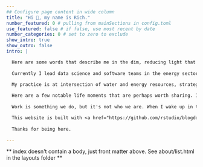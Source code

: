 ```yaml
---
## Configure page content in wide column
title: "Hi 👋, my name is Rich."
number_featured: 0 # pulling from mainSections in config.toml
use_featured: false # if false, use most recent by date
number_categories: 0 # set to zero to exclude
show_intro: true
show_outro: false
intro: |

  Here are some words that describe me in the dim, reducing light that only nouns can cast -- writer, reader, scientist, programmer, educator, strategist -- but the best way to get to know me is to in-person, preferably on a walk or over a cup of matcha.
  
  Currently I lead data science and software teams in the energy sector. We build tools to help utilities make better decisions for climate resilience and electrification. 

  My practice is at intersection of water and energy resources, strategy, policy, utilities, climate change, data science, and technology. I've developed <a href="https://iopscience.iop.org/article/10.1088/1748-9326/ab6f10" target="_blank">models</a> that predict where wells will go dry during drought, and <a href="https://www.gspdrywells.com/" target="_blank">web applications</a> for visual communication, I've automated California municipal <a href="https://www.calwaterquality.com" target="_blank">water quality reports</a>, and I've built the nation's largest publicly-accessible spatial database of <a href="https://github.com/SimpleLab-Inc/wsb" target="_blank">water system spatial boundaries</a>. In addition, I co-founded the <a href="https://www.waterdatalab.com" target="_blank">Water Data Lab</a> a group within <a href="https://www.convolve.coop" target="_blank">Convolve Cooperative</a>, helped create <a href="https://www.r4wrds.com" target="_blank">R for Water Resources Data Science</a>, and I occasionally [write about data](/blog).  
  
  Here are a few notable life moments that are perhaps worth sharing. I grew up off-the-grid in the high desert hills and boulder fields of Southern California. Our closest neighbors lived 5 miles away. It was quiet and I read a lot of books. I ran with my dogs through the tall mustard when it bloomed in spring. And yet, my childhood wasn't exactly idyllic. When I turned 7, my mom became a single parent. She was an immigrant, without a college education, as tough as they come, and then some. We moved a lot. She was always working, always behind. I learned a lot from her. When I was 17, I moved to Berkeley and studied Biology and Conflict Resolution. Then, I taught environmental science at educational nonprofits in Yosemite, the Marin Headlands, and the Santa Cruz mountains. During summers, I led trips in Thailand for National Geographic. Somewhere along the way, I realized that I wanted to spend the rest of my life learning, and I was fortunate to have the privilege to do so. While working towards a PhD, I built 3D, physics-based and statistical models of groundwater flow and contaminant transport. I also learned how to skate down parking structures -- a wonderful way to clear the mind while computer simulations are running back at the lab. Big ups to the National Science Foundation, the US Department of Energy, NASA, and Microsoft, all of whom funded my work in some way. After grad school, I helped develop 6 groundwater sustainability plans in California, all of which passed environmental review (thank goodness), and which entailed the coordination of diverse stakeholder groups, technical project management, IoT monitoring, and mathematical modeling. Now, I consult for energy and water utilities, startups, and environmental nonprofits at the intersection of resource management, data governance, and technology. I make an effort to listen, and need to try hard at this, because my inclination is to talk too much. 
  
  Work is something we do, but it's not who we are. When I wake up in the mornings, I like to write. Before I go to sleep, I like to read. I believe that rest is critical to creativity. I strive to do nothing strenuous from Friday evening to Saturday evening. I used to climb mountains with gear and ropes and rubber-rimmed footwear, but now I like the water and the flat ground. I've given up trying to predict where I will be in 5 years, because I consistently surprise myself and end up somewhere else delightful. And so, I'm trying instead to be present, kind, and helpful. Nothing satisfies me more than learning something new, sharing a home cooked meal with friends and family, and finding some moment of kindness and truth in an otherwise random, cold universe. It's not bad, but it could be better. I believe that out there on the margins, on the fringes, and within those places inside oneself that are silent but knowable, is where we find the exciting and important work. And we have so much work to do, and ground to cover. 

  This website is built with <a href="https://github.com/rstudio/blogdown" target="_blank">blogdown</a> and <a href="https://gohugo.io/" target="_blank">Hugo</a>, and deployed using <a href="https://www.netlify.com/" target="_blank">Netlify</a>. My blog posts are released under a <a href="https://creativecommons.org/licenses/by-sa/4.0/" target="_blank">Creative Commons Attribution-ShareAlike 4.0 International License</a>. 
    
  Thanks for being here.  

---
```


** index doesn't contain a body, just front matter above.
See about/list.html in the layouts folder **